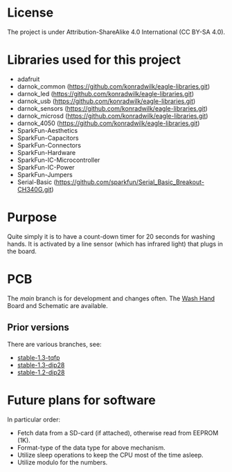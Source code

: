 # License

The project is under Attribution-ShareAlike 4.0 International (CC BY-SA 4.0).

# Libraries used for this project

 - adafruit
 - darnok\_common (https://github.com/konradwilk/eagle-libraries.git)
 - darnok\_led (https://github.com/konradwilk/eagle-libraries.git)
 - darnok\_usb (https://github.com/konradwilk/eagle-libraries.git)
 - darnok\_sensors (https://github.com/konradwilk/eagle-libraries.git)
 - darnok\_microsd (https://github.com/konradwilk/eagle-libraries.git)
 - darnok\_4050 (https://github.com/konradwilk/eagle-libraries.git)
 - SparkFun-Aesthetics
 - SparkFun-Capacitors
 - SparkFun-Connectors
 - SparkFun-Hardware
 - SparkFun-IC-Microcontroller
 - SparkFun-IC-Power
 - SparkFun-Jumpers
 - Serial-Basic (https://github.com/sparkfun/Serial_Basic_Breakout-CH340G.git)

# Purpose

Quite simply it is to have a count-down timer for 20 seconds for washing hands.
It is activated by a line sensor (which has infrared light) that plugs in the board.

# PCB

The _main_ branch is for development and changes often.
The <a href="Wash_Hand.pdf">Wash Hand</a> Board and Schematic are available.

## Prior versions

There are various branches, see:

 - <a href="https://github.com/konradwilk/wash-hand-pcb/tree/stable-1.3-tqfp">stable-1.3-tqfp</a>
 - <a href="https://github.com/konradwilk/wash-hand-pcb/tree/stable-1.3-dip28">stable-1.3-dip28</a>
 - <a href="https://github.com/konradwilk/wash-hand-pcb/tree/stable-1.2-dip28">stable-1.2-dip28</a>

# Future plans for software

In particular order:

 - Fetch data from a SD-card (if attached), otherwise read from EEPROM (1K).
 - Format-type of the data type for above mechanism.
 - Utilize sleep operations to keep the CPU most of the time asleep.
 - Utilize modulo for the numbers.
